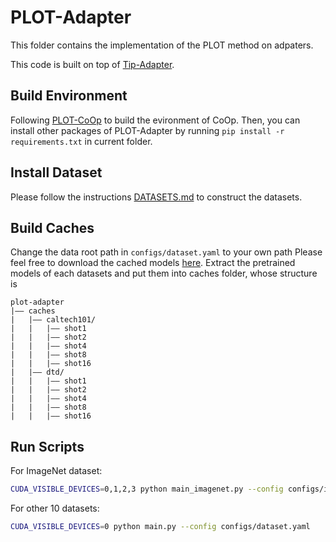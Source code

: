 # PLOT-Adapter
This folder contains the implementation of the PLOT method on adpaters.

This code is built on top of [Tip-Adapter](https://github.com/gaopengcuhk/Tip-Adapter).

## Build Environment
Following [PLOT-CoOp](https://github.com/CHENGY12/PLOT/tree/main/plot-coop) to build the evironment of CoOp. Then, you can install other packages of PLOT-Adapter by running `pip install -r requirements.txt` in current folder.


## Install Dataset
Please follow the instructions [DATASETS.md](https://github.com/KaiyangZhou/CoOp/blob/main/DATASETS.md) to construct the datasets.


## Build Caches
Change the data root path in `configs/dataset.yaml` to your own path
Please feel free to download the cached models [here](https://drive.google.com/file/d/1B3BNfFKwFciDwR9uwohAh0IxmxWAo5B9/view?usp=sharing). Extract the pretrained models of each datasets and put them into caches folder, whose structure is

```
plot-adapter
|–– caches
|   |–– caltech101/
|   |   |–– shot1
|   |   |–– shot2
|   |   |–– shot4
|   |   |–– shot8
|   |   |–– shot16
|   |–– dtd/
|   |   |–– shot1
|   |   |–– shot2
|   |   |–– shot4
|   |   |–– shot8
|   |   |–– shot16
```

## Run Scripts

For ImageNet dataset:
```bash
CUDA_VISIBLE_DEVICES=0,1,2,3 python main_imagenet.py --config configs/imagenet.yaml
```
For other 10 datasets:
```bash
CUDA_VISIBLE_DEVICES=0 python main.py --config configs/dataset.yaml
```



